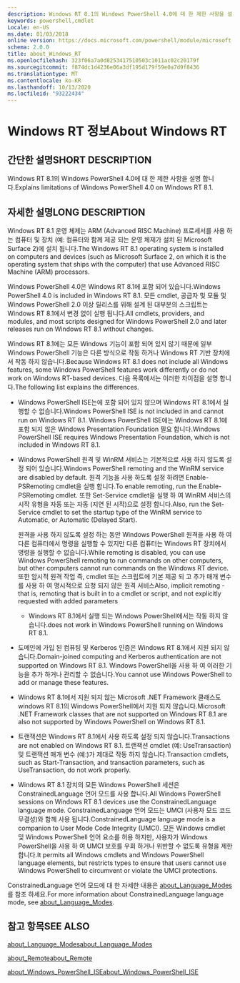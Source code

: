 ```yaml
---
description: Windows RT 8.1의 Windows PowerShell 4.0에 대 한 제한 사항을 설명 합니다.
keywords: powershell,cmdlet
Locale: en-US
ms.date: 01/03/2018
online version: https://docs.microsoft.com/powershell/module/microsoft.powershell.core/about/about_windows_rt?view=powershell-5.1&WT.mc_id=ps-gethelp
schema: 2.0.0
title: about_Windows_RT
ms.openlocfilehash: 323f06a7a0d8253417510503c1011ac02c20179f
ms.sourcegitcommit: f874dc1d4236e06a3df195d179f59e0a7d9f8436
ms.translationtype: MT
ms.contentlocale: ko-KR
ms.lasthandoff: 10/13/2020
ms.locfileid: "93222434"
---
```

# <a name="about-windows-rt"></a><span data-ttu-id="02ad4-104">Windows RT 정보</span><span class="sxs-lookup"><span data-stu-id="02ad4-104">About Windows RT</span></span>

## <a name="short-description"></a><span data-ttu-id="02ad4-105">간단한 설명</span><span class="sxs-lookup"><span data-stu-id="02ad4-105">SHORT DESCRIPTION</span></span>

<span data-ttu-id="02ad4-106">Windows RT 8.1의 Windows PowerShell 4.0에 대 한 제한 사항을 설명 합니다.</span><span class="sxs-lookup"><span data-stu-id="02ad4-106">Explains limitations of  Windows PowerShell 4.0 on Windows RT 8.1.</span></span>

## <a name="long-description"></a><span data-ttu-id="02ad4-107">자세한 설명</span><span class="sxs-lookup"><span data-stu-id="02ad4-107">LONG DESCRIPTION</span></span>

<span data-ttu-id="02ad4-108">Windows RT 8.1 운영 체제는 ARM (Advanced RISC Machine) 프로세서를 사용 하는 컴퓨터 및 장치 (예: 컴퓨터와 함께 제공 되는 운영 체제가 설치 된 Microsoft Surface 2)에 설치 됩니다.</span><span class="sxs-lookup"><span data-stu-id="02ad4-108">The Windows RT 8.1 operating system is installed on computers and devices (such as Microsoft Surface 2, on which it is the operating system that ships with the computer) that use Advanced RISC Machine (ARM) processors.</span></span>

<span data-ttu-id="02ad4-109">Windows PowerShell 4.0은 Windows RT 8.1에 포함 되어 있습니다.</span><span class="sxs-lookup"><span data-stu-id="02ad4-109">Windows PowerShell 4.0 is included in Windows RT 8.1.</span></span> <span data-ttu-id="02ad4-110">모든 cmdlet, 공급자 및 모듈 및 Windows PowerShell 2.0 이상 릴리스를 위해 설계 된 대부분의 스크립트는 Windows RT 8.1에서 변경 없이 실행 됩니다.</span><span class="sxs-lookup"><span data-stu-id="02ad4-110">All cmdlets, providers, and modules, and most scripts designed for Windows PowerShell 2.0 and later releases run on Windows RT 8.1 without changes.</span></span>

<span data-ttu-id="02ad4-111">Windows RT 8.1에는 모든 Windows 기능이 포함 되어 있지 않기 때문에 일부 Windows PowerShell 기능은 다른 방식으로 작동 하거나 Windows RT 기반 장치에서 작동 하지 않습니다.</span><span class="sxs-lookup"><span data-stu-id="02ad4-111">Because Windows RT 8.1 does not include all Windows features, some Windows PowerShell features work differently or do not work on Windows RT-based devices.</span></span> <span data-ttu-id="02ad4-112">다음 목록에서는 이러한 차이점을 설명 합니다.</span><span class="sxs-lookup"><span data-stu-id="02ad4-112">The following list explains the differences.</span></span>

- <span data-ttu-id="02ad4-113">Windows PowerShell ISE는에 포함 되어 있지 않으며 Windows RT 8.1에서 실행할 수 없습니다.</span><span class="sxs-lookup"><span data-stu-id="02ad4-113">Windows PowerShell ISE is not included in and cannot run on Windows RT 8.1.</span></span>
  <span data-ttu-id="02ad4-114">Windows PowerShell ISE에는 Windows RT 8.1에 포함 되지 않은 Windows Presentation Foundation 필요 합니다.</span><span class="sxs-lookup"><span data-stu-id="02ad4-114">Windows PowerShell ISE requires Windows Presentation Foundation, which is not included in Windows RT 8.1.</span></span>

- <span data-ttu-id="02ad4-115">Windows PowerShell 원격 및 WinRM 서비스는 기본적으로 사용 하지 않도록 설정 되어 있습니다.</span><span class="sxs-lookup"><span data-stu-id="02ad4-115">Windows PowerShell remoting and the WinRM service are disabled by default.</span></span>
  <span data-ttu-id="02ad4-116">원격 기능을 사용 하도록 설정 하려면 Enable-PSRemoting cmdlet을 실행 합니다.</span><span class="sxs-lookup"><span data-stu-id="02ad4-116">To enable remoting, run the Enable-PSRemoting cmdlet.</span></span> <span data-ttu-id="02ad4-117">또한 Set-Service cmdlet을 실행 하 여 WinRM 서비스의 시작 유형을 자동 또는 자동 (지연 된 시작)으로 설정 합니다.</span><span class="sxs-lookup"><span data-stu-id="02ad4-117">Also, run the Set-Service cmdlet to set the startup type of the WinRM service to Automatic, or Automatic (Delayed Start).</span></span>

  <span data-ttu-id="02ad4-118">원격을 사용 하지 않도록 설정 하는 동안 Windows PowerShell 원격을 사용 하 여 다른 컴퓨터에서 명령을 실행할 수 있지만 다른 컴퓨터는 Windows RT 장치에서 명령을 실행할 수 없습니다.</span><span class="sxs-lookup"><span data-stu-id="02ad4-118">While remoting is disabled, you can use Windows PowerShell remoting to run commands on other computers, but other computers cannot run commands on the Windows RT device.</span></span> <span data-ttu-id="02ad4-119">또한 암시적 원격 작업 즉, cmdlet 또는 스크립트에 기본 제공 되 고 추가 매개 변수를 사용 하 여 명시적으로 요청 되지 않은 원격 서비스</span><span class="sxs-lookup"><span data-stu-id="02ad4-119">Also, implicit remoting - that is, remoting that is built in to a cmdlet or script, and not explicitly requested with added parameters</span></span>
  - <span data-ttu-id="02ad4-120">Windows RT 8.1에서 실행 되는 Windows PowerShell에서는 작동 하지 않습니다.</span><span class="sxs-lookup"><span data-stu-id="02ad4-120">does not work in Windows PowerShell running on Windows RT 8.1.</span></span>

- <span data-ttu-id="02ad4-121">도메인에 가입 된 컴퓨팅 및 Kerberos 인증은 Windows RT 8.1에서 지원 되지 않습니다.</span><span class="sxs-lookup"><span data-stu-id="02ad4-121">Domain-joined computing and Kerberos authentication are not supported on Windows RT 8.1.</span></span> <span data-ttu-id="02ad4-122">Windows PowerShell을 사용 하 여 이러한 기능을 추가 하거나 관리할 수 없습니다.</span><span class="sxs-lookup"><span data-stu-id="02ad4-122">You cannot use Windows PowerShell to add or manage these features.</span></span>

- <span data-ttu-id="02ad4-123">Windows RT 8.1에서 지원 되지 않는 Microsoft .NET Framework 클래스도 windows RT 8.1의 Windows PowerShell에서 지원 되지 않습니다.</span><span class="sxs-lookup"><span data-stu-id="02ad4-123">Microsoft .NET Framework classes that are not supported on Windows RT 8.1 are also not supported by Windows PowerShell on Windows RT 8.1.</span></span>

- <span data-ttu-id="02ad4-124">트랜잭션은 Windows RT 8.1에서 사용 하도록 설정 되지 않습니다.</span><span class="sxs-lookup"><span data-stu-id="02ad4-124">Transactions are not enabled on Windows RT 8.1.</span></span> <span data-ttu-id="02ad4-125">트랜잭션 cmdlet (예: UseTransaction) 및 트랜잭션 매개 변수 (예:)가 제대로 작동 하지 않습니다.</span><span class="sxs-lookup"><span data-stu-id="02ad4-125">Transaction cmdlets, such as Start-Transaction, and transaction parameters, such as UseTransaction, do not work properly.</span></span>

- <span data-ttu-id="02ad4-126">Windows RT 8.1 장치의 모든 Windows PowerShell 세션은 ConstrainedLanguage 언어 모드를 사용 합니다.</span><span class="sxs-lookup"><span data-stu-id="02ad4-126">All Windows PowerShell sessions on Windows RT 8.1 devices use the ConstrainedLanguage language mode.</span></span> <span data-ttu-id="02ad4-127">ConstrainedLanguage 언어 모드는 UMCI (사용자 모드 코드 무결성)와 함께 사용 됩니다.</span><span class="sxs-lookup"><span data-stu-id="02ad4-127">ConstrainedLanguage language mode is a companion to User Mode Code Integrity (UMCI).</span></span> <span data-ttu-id="02ad4-128">모든 Windows cmdlet 및 Windows PowerShell 언어 요소를 허용 하지만, 사용자가 Windows PowerShell을 사용 하 여 UMCI 보호를 우회 하거나 위반할 수 없도록 유형을 제한 합니다.</span><span class="sxs-lookup"><span data-stu-id="02ad4-128">It permits all Windows cmdlets and Windows PowerShell language elements, but restricts types to ensure that users cannot use Windows PowerShell to circumvent or violate the UMCI protections.</span></span>

<span data-ttu-id="02ad4-129">ConstrainedLanguage 언어 모드에 대 한 자세한 내용은 [about_Language_Modes](about_Language_Modes.md)를 참조 하세요.</span><span class="sxs-lookup"><span data-stu-id="02ad4-129">For more information about ConstrainedLanguage language mode, see [about_Language_Modes](about_Language_Modes.md).</span></span>

## <a name="see-also"></a><span data-ttu-id="02ad4-130">참고 항목</span><span class="sxs-lookup"><span data-stu-id="02ad4-130">SEE ALSO</span></span>

[<span data-ttu-id="02ad4-131">about_Language_Modes</span><span class="sxs-lookup"><span data-stu-id="02ad4-131">about_Language_Modes</span></span>](about_Language_Modes.md)

[<span data-ttu-id="02ad4-132">about_Remote</span><span class="sxs-lookup"><span data-stu-id="02ad4-132">about_Remote</span></span>](about_Remote.md)

[<span data-ttu-id="02ad4-133">about_Windows_PowerShell_ISE</span><span class="sxs-lookup"><span data-stu-id="02ad4-133">about_Windows_PowerShell_ISE</span></span>](about_Windows_PowerShell_ISE.md)
